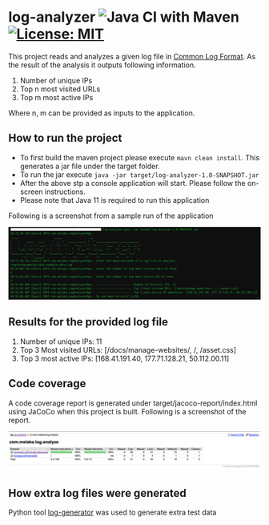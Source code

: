 # log-analyzer  ![Java CI with Maven](https://github.com/donmelaka/log-analyzer/workflows/Java%20CI%20with%20Maven/badge.svg)  [![License: MIT](https://img.shields.io/badge/License-MIT-yellow.svg)](https://opensource.org/licenses/MIT)
This project reads and analyzes a given log file in [Common Log Format](https://en.wikipedia.org/wiki/Common_Log_Format).
As the result of the analysis it outputs following information. 

1. Number of unique IPs
2. Top n most visited URLs
3. Top m most active IPs

Where n, m can be provided as inputs to the application.  

## How to run the project 
- To first build the maven project please execute ```mavn clean install```. This generates a jar file under the target folder.
- To run the jar execute ```java -jar target/log-analyzer-1.0-SNAPSHOT.jar```
- After the above stp a console application will start. Please follow the on-screen instructions.  
- Please note that Java 11 is required to run this application

Following is a screenshot from a sample run of the application

![Sample Run](images/sample-run-screenshot.png)

## Results for the provided log file
1. Number of unique IPs: 11
2. Top 3 Most visited URLs: [/docs/manage-websites/, /, /asset.css]
3. Top 3 most active IPs: [168.41.191.40, 177.71.128.21, 50.112.00.11]

## Code coverage
A code coverage report is generated under target/jacoco-report/index.html using JaCoCo when this project is built.
Following is a screenshot of the report.

![Code Coverage](images/code-coverage-screenshot.png)


## How extra log files were generated
Python tool [log-generator](https://pypi.org/project/log-generator/) was used to generate extra test data
